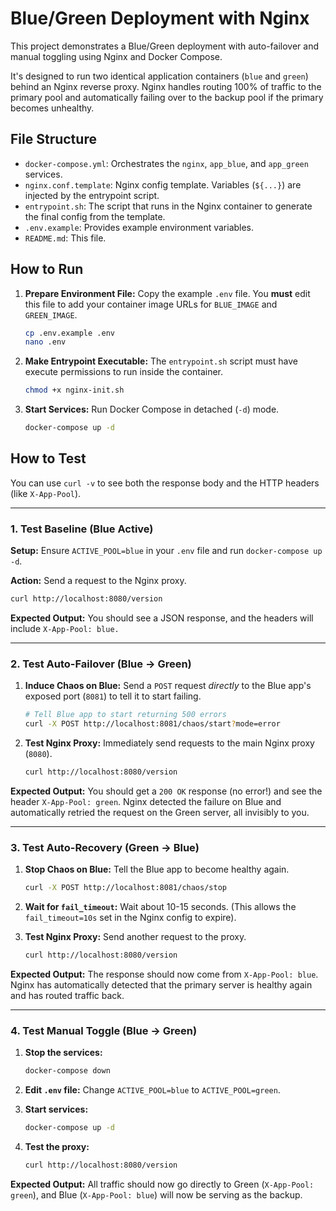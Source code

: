 # Blue/Green Deployment with Nginx

This project demonstrates a Blue/Green deployment with auto-failover and manual toggling using Nginx and Docker Compose.

It's designed to run two identical application containers (`blue` and `green`) behind an Nginx reverse proxy. Nginx handles routing 100% of traffic to the primary pool and automatically failing over to the backup pool if the primary becomes unhealthy.

## File Structure

-   `docker-compose.yml`: Orchestrates the `nginx`, `app_blue`, and `app_green` services.
-   `nginx.conf.template`: Nginx config template. Variables (`${...}`) are injected by the entrypoint script.
-   `entrypoint.sh`: The script that runs in the Nginx container to generate the final config from the template.
-   `.env.example`: Provides example environment variables.
-   `README.md`: This file.

## How to Run

1.  **Prepare Environment File:**
    Copy the example `.env` file. You **must** edit this file to add your container image URLs for `BLUE_IMAGE` and `GREEN_IMAGE`.

    ```sh
    cp .env.example .env
    nano .env
    ```

2.  **Make Entrypoint Executable:**
    The `entrypoint.sh` script must have execute permissions to run inside the container.

    ```sh
    chmod +x nginx-init.sh
    ```

3.  **Start Services:**
    Run Docker Compose in detached (`-d`) mode.

    ```sh
    docker-compose up -d
    ```

## How to Test

You can use `curl -v` to see both the response body and the HTTP headers (like `X-App-Pool`).

---

### 1. Test Baseline (Blue Active)

**Setup:** Ensure `ACTIVE_POOL=blue` in your `.env` file and run `docker-compose up -d`.

**Action:** Send a request to the Nginx proxy.

```sh
curl http://localhost:8080/version
```

**Expected Output:** You should see a JSON response, and the headers will include `X-App-Pool: blue.`

---

### 2. Test Auto-Failover (Blue -&gt; Green)

1.  **Induce Chaos on Blue:** Send a `POST` request *directly* to the Blue app's exposed port (`8081`) to tell it to start failing.

    ```sh
    # Tell Blue app to start returning 500 errors
    curl -X POST http://localhost:8081/chaos/start?mode=error
    ```

2.  **Test Nginx Proxy:** Immediately send requests to the main Nginx proxy (`8080`).

    ```sh
    curl http://localhost:8080/version
    ```
**Expected Output:** You should get a `200 OK` response (no error!) and see the header `X-App-Pool: green`. Nginx detected the failure on Blue and automatically retried the request on the Green server, all invisibly to you.

---

### 3. Test Auto-Recovery (Green -&gt; Blue)

1.  **Stop Chaos on Blue:** Tell the Blue app to become healthy again.

    ```sh
    curl -X POST http://localhost:8081/chaos/stop
    ```

2.  **Wait for `fail_timeout`:** Wait about 10-15 seconds. (This allows the `fail_timeout=10s` set in the Nginx config to expire).

3.  **Test Nginx Proxy:** Send another request to the proxy.

    ```sh
    curl http://localhost:8080/version
    ```
**Expected Output:** The response should now come from `X-App-Pool: blue`. Nginx has automatically detected that the primary server is healthy again and has routed traffic back.

---

### 4. Test Manual Toggle (Blue -&gt; Green)

1.  **Stop the services:**
    ```sh
    docker-compose down
    ```

2.  **Edit `.env` file:** Change `ACTIVE_POOL=blue` to `ACTIVE_POOL=green`.

3.  **Start services:**
    ```sh
    docker-compose up -d
    ```

4.  **Test the proxy:**
    ```sh
    curl http://localhost:8080/version
    ```
**Expected Output:** All traffic should now go directly to Green (`X-App-Pool: green`), and Blue (`X-App-Pool: blue`) will now be serving as the backup.
